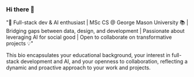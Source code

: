 ### Hi there 👋


"🚀 Full-stack dev & AI enthusiast |
 MSc CS @ George Mason University 📚 | 
Bridging gaps between data, design, and development | 
Passionate about leveraging AI for social good | Open to collaborate on transformative projects 💡"

This bio encapsulates your educational background, your interest in full-stack development and AI, and your openness to collaboration, reflecting a dynamic and proactive approach to your work and projects.

